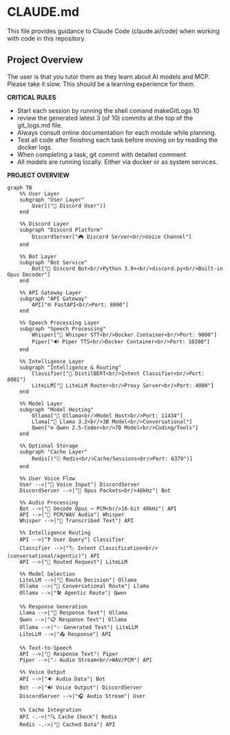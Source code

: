 # CLAUDE.md

This file provides guidance to Claude Code (claude.ai/code) when working with code in this repository.

## Project Overview
The user is that you tutor them as they learn about AI models and MCP. Please take it slow. This should be a learning experience for them.


**CRITICAL RULES**
- Start each session by running the shell comand makeGitLogs 10 
- review the generated latest 3 (of 10) commits at the top of the git_logs.md file.
- Always consult online documentation for each module while planning. 
- Test all code after finishing each task before moving on by reading the docker logs. 
- When completing a task, git commit with detailed comment.
- All models are running locally. Either via docker or as system services.

**PROJECT OVERVIEW** 
```
graph TB
    %% User Layer
    subgraph "User Layer"
        User[("👤 Discord User")]
    end

    %% Discord Layer
    subgraph "Discord Platform"
        DiscordServer["🎮 Discord Server<br/>Voice Channel"]
    end

    %% Bot Layer
    subgraph "Bot Service"
        Bot["🤖 Discord Bot<br/>Python 3.9+<br/>discord.py<br/>Built-in Opus Decoder"]
    end

    %% API Gateway Layer
    subgraph "API Gateway"
        API["🌐 FastAPI<br/>Port: 8000"]
    end

    %% Speech Processing Layer
    subgraph "Speech Processing"
        Whisper["🎤 Whisper STT<br/>Docker Container<br/>Port: 9000"]
        Piper["🔊 Piper TTS<br/>Docker Container<br/>Port: 10200"]
    end

    %% Intelligence Layer
    subgraph "Intelligence & Routing"
        Classifier["🧠 DistilBERT<br/>Intent Classifier<br/>Port: 8001"]
        LiteLLM["🔀 LiteLLM Router<br/>Proxy Server<br/>Port: 4000"]
    end

    %% Model Layer
    subgraph "Model Hosting"
        Ollama["💾 Ollama<br/>Model Host<br/>Port: 11434"]
        Llama["💬 Llama 3.2<br/>3B Model<br/>Conversational"]
        Qwen["⚙️ Qwen 2.5-Coder<br/>7B Model<br/>Coding/Tools"]
    end

    %% Optional Storage
    subgraph "Cache Layer"
        Redis[("🗄️ Redis<br/>Cache/Sessions<br/>Port: 6379")]
    end

    %% User Voice Flow
    User -->|"🎤 Voice Input"| DiscordServer
    DiscordServer -->|"📡 Opus Packets<br/>48kHz"| Bot
    
    %% Audio Processing
    Bot -->|"🔄 Decode Opus → PCM<br/>16-bit 48kHz"| API
    API -->|"🎵 PCM/WAV Audio"| Whisper
    Whisper -->|"📝 Transcribed Text"| API

    %% Intelligence Routing
    API -->|"❓ User Query"| Classifier
    Classifier -->|"🏷️ Intent Classification<br/>(conversational/agentic)"| API
    API -->|"📨 Routed Request"| LiteLLM
    
    %% Model Selection
    LiteLLM -->|"🚦 Route Decision"| Ollama
    Ollama -->|"💭 Conversational Route"| Llama
    Ollama -->|"🛠️ Agentic Route"| Qwen
    
    %% Response Generation
    Llama -->|"💬 Response Text"| Ollama
    Qwen -->|"📋 Response Text"| Ollama
    Ollama -->|"✨ Generated Text"| LiteLLM
    LiteLLM -->|"📤 Response"| API

    %% Text-to-Speech
    API -->|"📄 Response Text"| Piper
    Piper -->|"🎶 Audio Stream<br/>WAV/PCM"| API
    
    %% Voice Output
    API -->|"🔉 Audio Data"| Bot
    Bot -->|"🔊 Voice Output"| DiscordServer
    DiscordServer -->|"🎧 Audio Stream"| User

    %% Cache Integration
    API -.->|"🔍 Cache Check"| Redis
    Redis -.->|"💾 Cached Data"| API    
```

